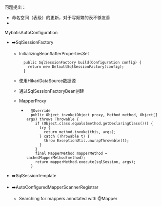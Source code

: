 问题提出：

- 命名空间（表级）的更新，对于写频繁的表不够友善
- 

MybatisAutoConfiguration 

- :arrow_right:SqlSessionFactory

  - InitializingBean#afterPropertiesSet

    ```jaba
      public SqlSessionFactory build(Configuration config) {
        return new DefaultSqlSessionFactory(config);
      }
    ```

  - 使用HikariDataSource数据源

  - 通过SqlSessionFactoryBean创建

  - MapperProxy

    - ```
        @Override
        public Object invoke(Object proxy, Method method, Object[] args) throws Throwable {
          if (Object.class.equals(method.getDeclaringClass())) {
            try {
              return method.invoke(this, args);
            } catch (Throwable t) {
              throw ExceptionUtil.unwrapThrowable(t);
            }
          }
          final MapperMethod mapperMethod = cachedMapperMethod(method);
          return mapperMethod.execute(sqlSession, args);
        }
      
      ```

      

-  :arrow_right:SqlSessionTemplate

- :arrow_right:AutoConfiguredMapperScannerRegistrar  
  - Searching for mappers annotated with @Mapper
